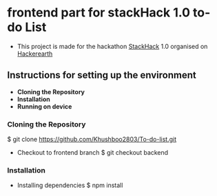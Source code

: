 # frontend part for stackHack 1.0 to-do List
- This project is made for the hackathon [StackHack](https://www.hackerearth.com/challenges/hackathon/stackhack-v1/) 1.0 organised on [Hackerearth](https://www.hackerearth.com/)

## Instructions for setting up the environment
* **Cloning the Repository**
* **Installation**
* **Running on device**

### Cloning the Repository

 $ git clone https://github.com/Khushboo2803/To-do-list.git

* Checkout to frontend branch
    $ git checkout backend

### Installation
* Installing dependencies
     $ npm install
